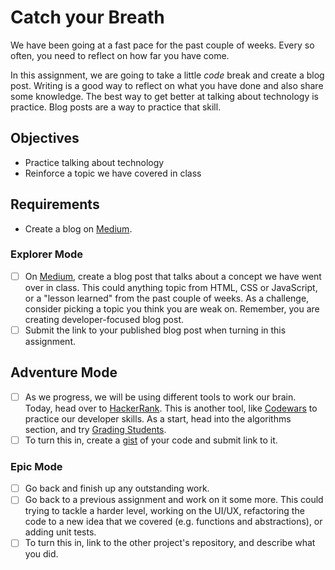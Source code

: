 # Catch your Breath

We have been going at a fast pace for the past couple of weeks. Every so often, you need to reflect on how far you have come.

In this assignment, we are going to take a little _code_ break and create a blog post. Writing is a good way to reflect on what you have done and also share some knowledge. The best way to get better at talking about technology is practice. Blog posts are a way to practice that skill.

## Objectives

- Practice talking about technology
- Reinforce a topic we have covered in class

## Requirements

- Create a blog on [Medium](https://medium.com/).

### Explorer Mode

- [ ] On [Medium](https://medium.com/), create a blog post that talks about a concept we have went over in class. This could anything topic from HTML, CSS or JavaScript, or a "lesson learned" from the past couple of weeks. As a challenge, consider picking a topic you think you are weak on. Remember, you are creating developer-focused blog post.
- [ ] Submit the link to your published blog post when turning in this assignment.

## Adventure Mode

- [ ] As we progress, we will be using different tools to work our brain. Today, head over to [HackerRank](https://www.hackerrank.com/). This is another tool, like [Codewars](https://www.codewars.com/) to practice our developer skills. As a start, head into the algorithms section, and try [Grading Students](https://www.hackerrank.com/challenges/grading/problem).
- [ ] To turn this in, create a [gist](https://gist.github.com) of your code and submit link to it.

### Epic Mode

- [ ] Go back and finish up any outstanding work.
- [ ] Go back to a previous assignment and work on it some more. This could trying to tackle a harder level, working on the UI/UX, refactoring the code to a new idea that we covered (e.g. functions and abstractions), or adding unit tests.
- [ ] To turn this in, link to the other project's repository, and describe what you did.
